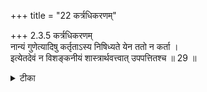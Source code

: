 +++
title = "22 कर्त्रधिकरणम्"

+++
2.3.5 कर्त्रधिकरणम्  
नान्यं गुणेत्यादिषु कर्तृताऽस्य निषिध्यते येन ततो न कर्ता ।  
इत्येतदेवं न विशङ्कनीयं शास्त्रार्थवत्त्वात् उपपत्तितश्च ॥ 29 ॥

<details><summary>टीका</summary>

2.3.5 कर्त्रधिकरणम् The गीता passage नान्यम् गुणेभ्यः कर्तारम् यदा द्रष्टानुपश्यति1 attributes agency to the three गुण-s that constitute the प्रकृति and expressely negates agency to the individual soul. Hence he is not the agent. This is the contention of the साङ्ख्य-s. This view can not hold good as the individual soul has to be accepted as the agent; for, then only the शास्त्र-s which instructs as 'perform the sacrifice', 'meditate'2, etc., will become meaningful and that alone suits all logic. Notes : 1. BG. XIV. 19. 2. See VD - Yajeta उपसीत iti कर्तरि लकारः्
</details>

